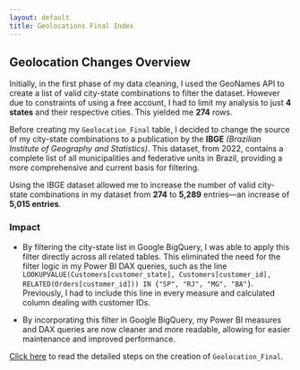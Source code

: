 ```yaml
---
layout: default
title: Geolocations Final Index
---
```


## Geolocation Changes Overview

Initially, in the first phase of my data cleaning, I used the GeoNames API to create a list of valid city-state combinations to filter the dataset. However due to constraints of using a free account, I had to limit my analysis to just **4 states** and their respective cities. This yielded me **274** rows. 

Before creating my `Geolocation_Final` table, I decided to change the source of my city-state combinations to a publication by the **IBGE** *(Brazilian Institute of Geography and Statistics)*. This dataset, from 2022, contains a complete list of all municipalities and federative units in Brazil, providing a more comprehensive and current basis for filtering.

Using the IBGE dataset allowed me to increase the number of valid city-state combinations in my dataset from **274** to **5,289** entries—an increase of **5,015 entries**.

### Impact
 - By filtering the city-state list in Google BigQuery, I was able to apply this filter directly across all related tables. This eliminated the need for the filter logic in my Power BI DAX queries, such as the line `LOOKUPVALUE(Customers[customer_state], Customers[customer_id], RELATED(Orders[customer_id])) IN {"SP", "RJ", "MG", "BA"}`. Previously, I had to include this line in every measure and calculated column dealing with customer IDs.

 - By incorporating this filter in Google BigQuery, my Power BI measures and DAX queries are now cleaner and more readable, allowing for easier maintenance and improved performance.



[Click here](steps) to read the detailed steps on the creation of `Geolocation_Final`.

